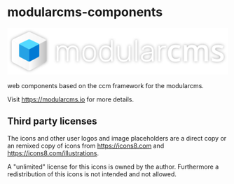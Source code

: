 # modularcms-components
![](./cms/resources/img/logo.svg)

web components based on the ccm framework for the modularcms.

Visit https://modularcms.io for more details.

## Third party licenses
The icons and other user logos and image placeholders are a direct copy or an remixed copy of icons from https://icons8.com and https://icons8.com/illustrations.

A "unlimited" license for this icons is owned by the author. Furthermore a redistribution of this icons is not intended and not allowed.